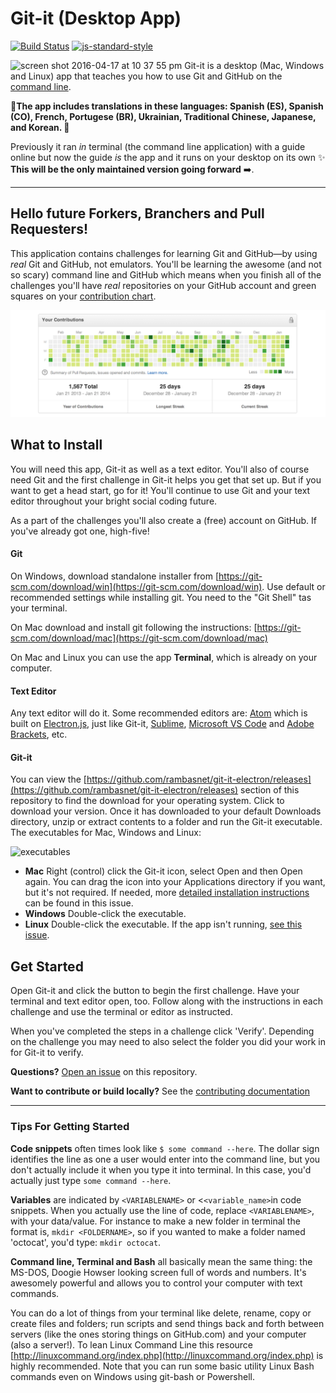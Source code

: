 # Git-it (Desktop App)

[![Build Status](https://travis-ci.org/jlord/git-it-electron.svg?branch=master)](https://travis-ci.org/jlord/git-it-electron) [![js-standard-style](https://img.shields.io/badge/code%20style-standard-brightgreen.svg)](http://standardjs.com/)

![screen shot 2016-04-17 at 10 37 55 pm](https://cloud.githubusercontent.com/assets/1305617/14594613/23873f64-04ed-11e6-9d3b-72f424dd0842.png)
Git-it is a desktop (Mac, Windows and Linux) app that teaches you how to use Git and GitHub on the [command line](https://en.wikipedia.org/wiki/Command-line_interface).

**🚩The app includes translations in these languages: Spanish (ES), Spanish (CO), French, Portugese (BR), Ukrainian, Traditional Chinese, Japanese, and Korean. 🚩**

Previously it ran _in_ terminal (the command line application) with a guide online but now the guide _is_ the app and it runs on your desktop on its own :sparkles: **This will be the only maintained version going forward** :arrow_right:.

---
## Hello future Forkers, Branchers and Pull Requesters!

This application contains challenges for learning Git and GitHub—by using _real_ Git and GitHub, not emulators. You'll be learning the awesome (and not so scary) command line and GitHub which means when you finish all of the challenges you'll have _real_ repositories on your GitHub account and green squares on your [contribution chart](https://github.com/blog/1360-introducing-contributions).

![contributions](https://raw.githubusercontent.com/jlord/git-it/master/ghcc.png)

## What to Install

You will need this app, Git-it as well as a text editor. You'll also of course need Git and the first challenge in Git-it helps you get that set up. But if you want to get a head start, go for it! You'll continue to use Git and your text editor throughout your bright social coding future.

As a part of the challenges you'll also create a (free) account on GitHub. If you've already got one, high-five!

#### Git

On Windows, download standalone installer from [https://git-scm.com/download/win](https://git-scm.com/download/win).
Use default or recommended settings while installing git. You need to the "Git Shell" tas your terminal.

On Mac download and install git following the instructions: [https://git-scm.com/download/mac](https://git-scm.com/download/mac)

On Mac and Linux you can use the app **Terminal**, which is already on your computer.

#### Text Editor

Any text editor will do it. Some recommended editors are: [Atom](http://atom.io) which is built on [Electron.js](http://electron.atom.io), just like Git-it, [Sublime](https://www.sublimetext.com), [Microsoft VS Code](https://code.visualstudio.com) and [Adobe Brackets](http://brackets.io), etc.

#### Git-it

You can view the [https://github.com/rambasnet/git-it-electron/releases](https://github.com/rambasnet/git-it-electron/releases) section of this repository to find the download for your operating system. Click to download your version. Once it has downloaded to your default Downloads directory, unzip or extract contents to a folder and run the Git-it executable. The executables for Mac, Windows and Linux:

![executables](https://cloud.githubusercontent.com/assets/1305617/14696588/2b10abf8-0731-11e6-945e-f3d57114bce9.png)

- **Mac** Right (control) click the Git-it icon, select Open and then Open again. You can drag the icon into your Applications directory if you want, but it's not required. If needed, more [detailed installation instructions](https://github.com/jlord/git-it-electron/issues/121#issue-149747488) can be found in this issue.
- **Windows** Double-click the executable.
- **Linux** Double-click the executable. If the app isn't running, [see this issue](https://github.com/jlord/git-it-electron/issues/182).

## Get Started

Open Git-it and click the button to begin the first challenge. Have your terminal and text editor open, too. Follow along with the instructions in each challenge and use the terminal or editor as instructed.

When you've completed the steps in a challenge click 'Verify'. Depending on the challenge you may need to also select the folder you did your work in for Git-it to verify.

**Questions?** [Open an issue](http://github.com/jlord/git-it-electron/issues/new) on this repository.

**Want to contribute or build locally?** See the [contributing documentation](CONTRIBUTING.md)

---

### Tips For Getting Started

**Code snippets** often times look like `$ some command --here`. The dollar sign identifies the line as one a user would enter into the command line, but you don't actually include it when you type it into terminal. In this case, you'd actually just type `some command --here`.

**Variables** are indicated by `<VARIABLENAME>` or <`<variable_name>`in code snippets. When you actually use the line of code, replace `<VARIABLENAME>`, with your data/value. For instance to make a new folder in terminal the format is, `mkdir <FOLDERNAME>`, so if you wanted to make a folder named 'octocat', you'd type: `mkdir octocat`.

**Command line, Terminal and Bash** all basically mean the same thing: the MS-DOS, Doogie Howser looking screen full of words and numbers. It's awesomely powerful and allows you to control your computer with text commands.

You can do a lot of things from your terminal like delete, rename, copy or create files and folders; run scripts and send things back and forth between servers (like the ones storing things on GitHub.com) and your computer (also a server!). To lean Linux Command Line this resource [http://linuxcommand.org/index.php](http://linuxcommand.org/index.php) is highly recommended. Note that you can run some basic utility Linux Bash commands even on Windows using git-bash or Powershell.

